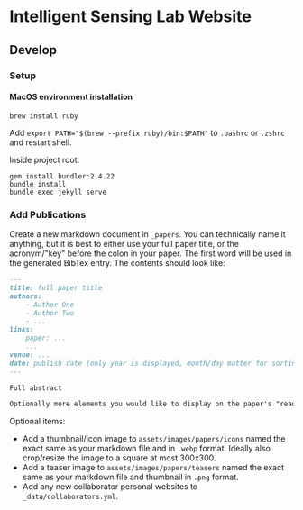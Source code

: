 # Intelligent Sensing Lab Website

## Develop
### Setup
#### MacOS environment installation
```shell
brew install ruby
```
Add `export PATH="$(brew --prefix ruby)/bin:$PATH"` to `.bashrc` or `.zshrc` and restart shell.

Inside project root:
```shell
gem install bundler:2.4.22
bundle install
bundle exec jekyll serve
```

### Add Publications

Create a new markdown document in `_papers`. You can technically name it anything, but it is best to either use your full paper title, or the acronym/"key" before the colon in your paper. The first word will be used in the generated BibTex entry. The contents should look like:

```md
---
title: full paper title
authors:
    - Author One
    - Author Two
	- ...
links:
    paper: ...
	...
venue: ...
date: publish date (only year is displayed, month/day matter for sorting)
---

Full abstract

Optionally more elements you would like to display on the paper's "read more" page.
```

Optional items:

-   Add a thumbnail/icon image to `assets/images/papers/icons` named the exact same as your markdown file and in `.webp` format. Ideally also crop/resize the image to a square at most 300x300.
-   Add a teaser image to `assets/images/papers/teasers` named the exact same as your markdown file and thumbnail in `.png` format.
-   Add any new collaborator personal websites to `_data/collaborators.yml`.
